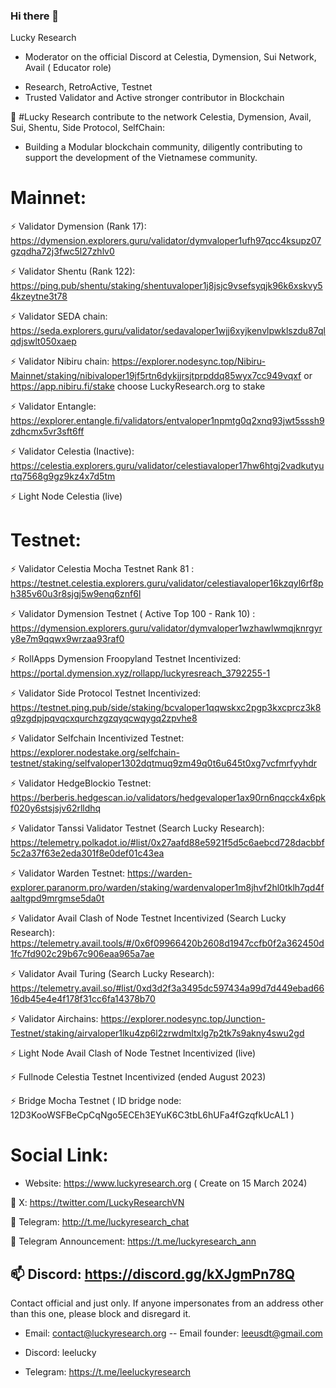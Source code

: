 ### Hi there 👋

Lucky Research 

 * Moderator on the official Discord at Celestia, Dymension, Sui Network, Avail ( Educator role)

- Research, RetroActive, Testnet 
- Trusted Validator and Active stronger contributor in Blockchain

🌱 #Lucky Research contribute to the network Celestia, Dymension, Avail, Sui, Shentu, Side Protocol, SelfChain:

 * Building a Modular blockchain community, diligently contributing to support the development of the Vietnamese community.

 # Mainnet: 

  ⚡ Validator Dymension (Rank 17): https://dymension.explorers.guru/validator/dymvaloper1ufh97qcc4ksupz07gzqdha72j3fwc5l27zhlv0
  
  ⚡ Validator Shentu (Rank 122): https://ping.pub/shentu/staking/shentuvaloper1j8jsjc9vsefsyqjk96k6xskvy54kzeytne3t78

  ⚡ Validator SEDA chain: https://seda.explorers.guru/validator/sedavaloper1wjj6xyjkenvlpwklszdu87qlqdjswlt050xaep

  ⚡ Validator Nibiru chain: https://explorer.nodesync.top/Nibiru-Mainnet/staking/nibivaloper19jf5rtn6dykjjrsjtprpddq85wyx7cc949vqxf or https://app.nibiru.fi/stake choose LuckyResearch.org to stake
  
  ⚡ Validator Entangle: https://explorer.entangle.fi/validators/entvaloper1npmtg0q2xnq93jwt5sssh9zdhcmx5vr3sft6ff
  
  ⚡ Validator Celestia (Inactive): https://celestia.explorers.guru/validator/celestiavaloper17hw6htgj2vadkutyurtq7568g9gz9kz4x7d5tm

  ⚡ Light Node Celestia (live)

  # Testnet:

  ⚡ Validator Celestia Mocha Testnet Rank 81 : https://testnet.celestia.explorers.guru/validator/celestiavaloper16kzqyl6rf8ph385v60u3r8sjgj5w9enq6znf6l

  ⚡ Validator Dymension Testnet ( Active Top 100 - Rank 10) : https://dymension.explorers.guru/validator/dymvaloper1wzhawlwmqjknrgyry8e7m9qqwx9wrzaa93raf0

  ⚡ RollApps Dymension Froopyland Testnet Incentivized: https://portal.dymension.xyz/rollapp/luckyresreach_3792255-1

  ⚡ Validator Side Protocol Testnet Incentivized: https://testnet.ping.pub/side/staking/bcvaloper1qqwskxc2pgp3kxcprcz3k8q9zgdpjpqvqcxqurchzgzqyqcwqygq2zpvhe8

  ⚡ Validator Selfchain Incentivized Testnet: https://explorer.nodestake.org/selfchain-testnet/staking/selfvaloper1302dqtmuq9zm49q0t6u645t0xg7vcfmrfyyhdr

  ⚡ Validator HedgeBlockio Testnet: https://berberis.hedgescan.io/validators/hedgevaloper1ax90rn6nqcck4x6pkf020y6stsjsjv62rlldhq

  ⚡ Validator Tanssi Validator Testnet (Search Lucky Research): https://telemetry.polkadot.io/#list/0x27aafd88e5921f5d5c6aebcd728dacbbf5c2a37f63e2eda301f8e0def01c43ea 

  ⚡ Validator Warden Testnet: https://warden-explorer.paranorm.pro/warden/staking/wardenvaloper1m8jhvf2hl0tklh7qd4faaltgpd9mrgmse5da0t
  
  ⚡ Validator Avail Clash of Node Testnet Incentivized (Search Lucky Research): https://telemetry.avail.tools/#/0x6f09966420b2608d1947ccfb0f2a362450d1fc7fd902c29b67c906eaa965a7ae

  ⚡ Validator Avail Turing (Search Lucky Research): https://telemetry.avail.so/#list/0xd3d2f3a3495dc597434a99d7d449ebad6616db45e4e4f178f31cc6fa14378b70

  ⚡ Validator Airchains: https://explorer.nodesync.top/Junction-Testnet/staking/airvaloper1lku4zp6l2zrwdmltxlg7p2tk7s9akny4swu2gd

  ⚡ Light Node Avail Clash of Node Testnet Incentivized (live)

  ⚡ Fullnode Celestia Testnet Incentivized (ended August 2023)

  ⚡ Bridge Mocha Testnet ( ID bridge node: 12D3KooWSFBeCpCqNgo5ECEh3EYuK6C3tbL6hUFa4fGzqfkUcAL1 )

  # Social Link:

  - Website: https://www.luckyresearch.org ( Create on 15 March 2024)
  
🔭 X: https://twitter.com/LuckyResearchVN

👯 Telegram: http://t.me/luckyresearch_chat

👯 Telegram Announcement: https://t.me/luckyresearch_ann

📫 Discord: https://discord.gg/kXJgmPn78Q
------------------------
Contact official and just only. If anyone impersonates from an address other than this one, please block and disregard it.

- Email: contact@luckyresearch.org -- Email founder: leeusdt@gmail.com 

- Discord: leelucky

- Telegram: https://t.me/leeluckyresearch


<!--
**LuckyResearch/LuckyResearch** is a ✨ _special_ ✨ repository because its `README.md` (this file) appears on your GitHub profile.

Here are some ideas to get you started:

- 🔭 I’m currently working on ...
- 🌱 I’m currently learning ...
- 👯 I’m looking to collaborate on ...
- 🤔 I’m looking for help with ...
- 💬 Ask me about ...
- 📫 How to reach me: ...
- 😄 Pronouns: ...
- ⚡ Fun fact: ...
-->
